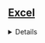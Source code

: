 ## <a href="https://github.com/Japaloc0/Quaestomation/blob/master/README.md">Excel</a> <br>
<details>
<details><summary><b>Read Excel</b></summary>
  
####  NuGet
  > Microsoft.Office.Interop.Excel
  
####  import
  > using Excel = Microsoft.Office.Interop.Excel;
  
####  Code  
  ><br>public static void readExcel(string filePath)
  ><br>        {
  ><br>            try
  ><br>            {
  ><br>         Console.WriteLine("Inicio");
  ><br>         Excel.Application oExcel = new Excel.Application();
  ><br>         string filepath = @"C:\quaestum\a.xlsx";
  ><br>         Excel.Workbook WB = oExcel.Workbooks.Open(filepath);
  ><br>         string ExcelWorkbookname = WB.Name;
  ><br>         
  ><br>         int worksheetcount = WB.Worksheets.Count;
  ><br>         Excel.Worksheet wks = (Excel.Worksheet)WB.Worksheets[4];
  ><br>         
  ><br>         string firstworksheetname = wks.Name;
  ><br>         for (int k = 1; k < 99999; k++)
  ><br>         {                    
  ><br>             String rowText = Convert.ToString(((Excel.Range)wks.Cells[k, 1]).Value);
  ><br>             if (rowText == null) break;                    
  ><br>             rCount++;                    
  ><br>         }                
  ><br>         Console.WriteLine("workSheet:{0} Rows:{1} Colunas:{2}", firstworksheetname, rCount, cCount);
  ><br>         var firstcellvalue = ((Excel.Range)wks.Cells[rCount, 1]).Value;
  ><br>         Console.WriteLine(firstcellvalue);
  ><br>         WB.Close();
  ><br>     }
  ><br>     catch (Exception ex)
  ><br>     {
  ><br>         Console.WriteLine(ex);
  ><br>     }
  ><br> }
  
</details>
</details>
